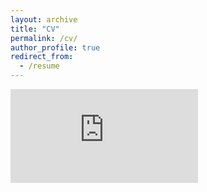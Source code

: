 ```yaml
---
layout: archive
title: "CV"
permalink: /cv/
author_profile: true
redirect_from:
  - /resume
---
```

<embed src="https://jordansatler.github.io/Satler_cv.pdf" type="application/pdf"/>